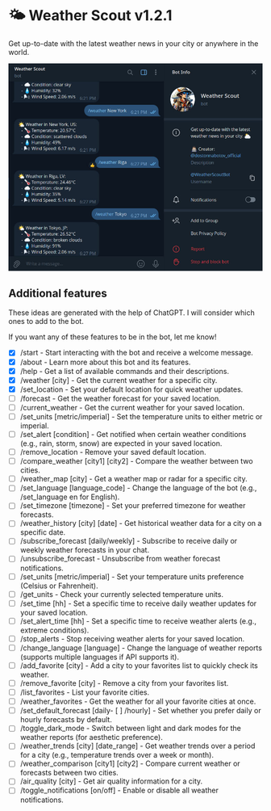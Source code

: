 # 🌤️ Weather Scout v1.2.1

Get up-to-date with the latest weather news in your city or anywhere in the world.

![Bot preview](/public/images/bot-preview.jpg)

## Additional features

These ideas are generated with the help of ChatGPT. I will consider which ones to add to the bot.

If you want any of these features to be in the bot, let me know!

- [x] /start - Start interacting with the bot and receive a welcome message.
- [x] /about - Learn more about this bot and its features.
- [x] /help - Get a list of available commands and their descriptions.
- [x] /weather [city] - Get the current weather for a specific city.
- [x] /set_location - Set your default location for quick weather updates.
- [ ] /forecast - Get the weather forecast for your saved location.
- [ ] /current_weather - Get the current weather for your saved location.
- [ ] /set_units [metric/imperial] - Set the temperature units to either metric or imperial.
- [ ] /set_alert [condition] - Get notified when certain weather conditions (e.g., rain, storm, snow) are expected in your saved location.
- [ ] /remove_location - Remove your saved default location.
- [ ] /compare_weather [city1] [city2] - Compare the weather between two cities.
- [ ] /weather_map [city] - Get a weather map or radar for a specific city.
- [ ] /set_language [language_code] - Change the language of the bot (e.g., /set_language en for English).
- [ ] /set_timezone [timezone] - Set your preferred timezone for weather forecasts.
- [ ] /weather_history [city] [date] - Get historical weather data for a city on a specific date.
- [ ] /subscribe_forecast [daily/weekly] - Subscribe to receive daily or weekly weather forecasts in your chat.
- [ ] /unsubscribe_forecast - Unsubscribe from weather forecast notifications.
- [ ] /set_units [metric/imperial] - Set your temperature units preference (Celsius or Fahrenheit).
- [ ] /get_units - Check your currently selected temperature units.
- [ ] /set_time [hh] - Set a specific time to receive daily weather updates for your saved location.
- [ ] /set_alert_time [hh] - Set a specific time to receive weather alerts (e.g., extreme conditions).
- [ ] /stop_alerts - Stop receiving weather alerts for your saved location.
- [ ] /change_language [language] - Change the language of weather reports (supports multiple languages if API supports it).
- [ ] /add_favorite [city] - Add a city to your favorites list to quickly check its weather.
- [ ] /remove_favorite [city] - Remove a city from your favorites list.
- [ ] /list_favorites - List your favorite cities.
- [ ] /weather_favorites - Get the weather for all your favorite cities at once.
- [ ] /set_default_forecast [daily- [ ] /hourly] - Set whether you prefer daily or hourly forecasts by default.
- [ ] /toggle_dark_mode - Switch between light and dark modes for the weather reports (for aesthetic preference).
- [ ] /weather_trends [city] [date_range] - Get weather trends over a period for a city (e.g., temperature trends over a week or month).
- [ ] /weather_comparison [city1] [city2] - Compare current weather or forecasts between two cities.
- [ ] /air_quality [city] - Get air quality information for a city.
- [ ] /toggle_notifications [on/off] - Enable or disable all weather notifications.
